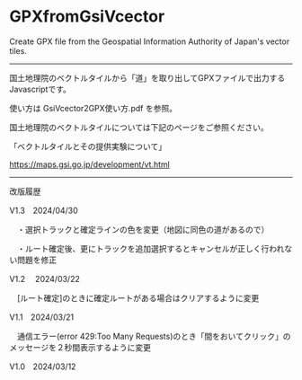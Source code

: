 # GPXfromGsiVcector
Create GPX file from the Geospatial Information Authority of Japan's vector tiles.

----------------------------------------------------------------------------------

国土地理院のベクトルタイルから「道」を取り出してGPXファイルで出力するJavascriptです。

使い方は GsiVcector2GPX使い方.pdf を参照。

国土地理院のベクトルタイルについては下記のページをご参照ください。

「ベクトルタイルとその提供実験について」

https://maps.gsi.go.jp/development/vt.html

----------------------------------------------------------------------------------

改版履歴

V1.3　2024/04/30

　・選択トラックと確定ラインの色を変更（地図に同色の道があるので）

　・ルート確定後、更にトラックを追加選択するとキャンセルが正しく行われない問題を修正

V1.2　 2024/03/22

　[ルート確定]のときに確定ルートがある場合はクリアするように変更

V1.1　2024/03/21

　通信エラー(error 429:Too Many Requests)のとき「間をおいてクリック」のメッセージを２秒間表示するように変更

V1.0　2024/03/12
